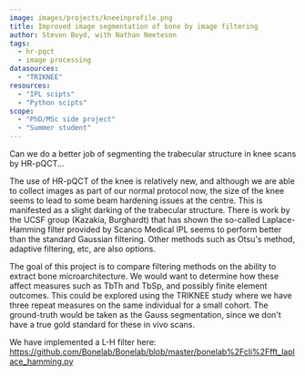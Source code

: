 ```yaml
---
image: images/projects/kneeinprofile.png
title: Improved image segmentation of bone by image filtering
author: Steven Boyd, with Nathan Neeteson
tags:
  - hr-pqct
  - image processing
datasources: 
  - "TRIKNEE"
resources: 
  - "IPL scipts"
  - "Python scipts"
scope: 
  - "PhD/MSc side project"
  - "Summer student"
---
```


Can we do a better job of segmenting the trabecular structure in knee scans by HR-pQCT...

The use of HR-pQCT of the knee is relatively new, and although we are able to collect images
as part of our normal protocol now, the size of the knee seems to lead to some beam hardening 
issues at the centre. This is manifested as a slight darking of the trabecular structure. There
is work by the UCSF group (Kazakia, Burghardt) that has shown the so-called Laplace-Hamming
filter provided by Scanco Medical IPL seems to perform better than the standard Gaussian filtering.
Other methods such as Otsu's method, adaptive filtering, etc, are also options.

The goal of this project is to compare filtering methods on the ability to extract bone 
microarchitecture. We would want to determine how these affect measures such as TbTh and TbSp, 
and possibly finite element outcomes. This could be explored using the TRIKNEE study where we
have three repeat measures on the same individual for a small cohort. The ground-truth would be
taken as the Gauss segmentation, since we don't have a true gold standard for these in vivo scans.

We have implemented a L-H filter here: https://github.com/Bonelab/Bonelab/blob/master/bonelab%2Fcli%2Ffft_laplace_hamming.py